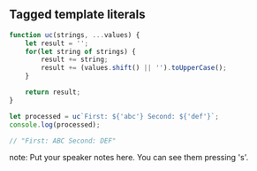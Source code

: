 ##  Tagged template literals

```javascript
function uc(strings, ...values) {
    let result = '';
    for(let string of strings) {
        result += string;
        result += (values.shift() || '').toUpperCase();
    }

    return result;
}

let processed = uc`First: ${'abc'} Second: ${'def'}`;
console.log(processed);

// "First: ABC Second: DEF"
```

note:
    Put your speaker notes here.
    You can see them pressing 's'.
